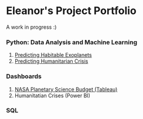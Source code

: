 # Eleanor's Project Portfolio

A work in progress :)

### Python: Data Analysis and Machine Learning
1. [Predicting Habitable Exoplanets](https://github.com/eleanoralvarez/Predicting-Habitable-Exoplanets.git)
2. [Predicting Humanitarian Crisis](https://github.com/eleanoralvarez/Predicting-Humanitarian-Crisis.git)
### Dashboards
1. [NASA Planetary Science Budget (Tableau)](https://eleanoralvarez.github.io/NASA-Planetary-Science-Budget/)
2. Humanitatian Crises (Power BI)
### SQL

